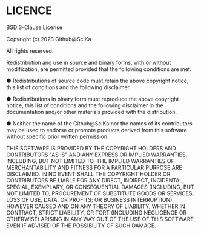 # LICENCE

BSD 3-Clause License

Copyright (c) 2023 Github@SciKa

All rights reserved.

Redistribution and use in source and binary forms, with or without modification, are permitted provided that the following conditions are met:


● Redistributions of source code must retain the above copyright notice, this list of conditions and the following disclaimer.

● Redistributions in binary form must reproduce the above copyright notice, this list of conditions and the following disclaimer in the documentation and/or other materials provided with the distribution.

● Neither the name of the Github@SciKa nor the names of its contributors may be used to endorse or promote products derived from this software without specific prior written permission.


THIS SOFTWARE IS PROVIDED BY THE COPYRIGHT HOLDERS AND CONTRIBUTORS "AS IS" AND ANY EXPRESS OR IMPLIED WARRANTIES, INCLUDING, BUT NOT LIMITED TO, THE IMPLIED WARRANTIES OF MERCHANTABILITY AND FITNESS FOR A PARTICULAR PURPOSE ARE DISCLAIMED. IN NO EVENT SHALL THE COPYRIGHT HOLDER OR CONTRIBUTORS BE LIABLE FOR ANY DIRECT, INDIRECT, INCIDENTAL, SPECIAL, EXEMPLARY, OR CONSEQUENTIAL DAMAGES (INCLUDING, BUT NOT LIMITED TO, PROCUREMENT OF SUBSTITUTE GOODS OR SERVICES; LOSS OF USE, DATA, OR PROFITS; OR BUSINESS INTERRUPTION) HOWEVER CAUSED AND ON ANY THEORY OF LIABILITY, WHETHER IN CONTRACT, STRICT LIABILITY, OR TORT (INCLUDING NEGLIGENCE OR OTHERWISE) ARISING IN ANY WAY OUT OF THE USE OF THIS SOFTWARE, EVEN IF ADVISED OF THE POSSIBILITY OF SUCH DAMAGE.
